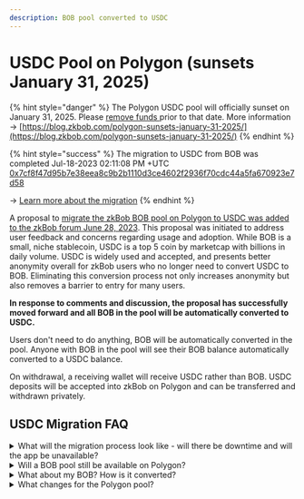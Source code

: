 ```yaml
---
description: BOB pool converted to USDC
---
```


# USDC Pool on Polygon (sunsets January 31, 2025)

{% hint style="danger" %}
The Polygon USDC pool will officially sunset on January 31, 2025. Please [remove funds ](../../zkbob-app/withdrawals/)prior to that date. More information -> [https://blog.zkbob.com/polygon-sunsets-january-31-2025/](https://blog.zkbob.com/polygon-sunsets-january-31-2025/)
{% endhint %}

{% hint style="success" %}
The migration to USDC from BOB was completed Jul-18-2023 02:11:08 PM +UTC [0x7cf8f47d95b7e38eea8c9b2b1110d3ce4602f2936f70cdc44a5fa670923e7d58](https://polygonscan.com/tx/0x7cf8f47d95b7e38eea8c9b2b1110d3ce4602f2936f70cdc44a5fa670923e7d58)

\-> [Learn more about the migration](https://bob-docs.zkbob.com/bob-dao/governance/protocol-governance/gp-14-migrate-bob-pool-to-usdc-on-polygon)
{% endhint %}

A proposal to [migrate the zkBob BOB pool on Polygon to USDC was added to the zkBob forum June 28, 2023](https://forum.zkbob.com/t/proposal-to-migrate-zkbob-polygon-pool-from-bob-to-usdc/24). This proposal was initiated to address user feedback and concerns regarding usage and adoption. While BOB is a small, niche stablecoin, USDC is a top 5 coin by marketcap with billions in daily volume. USDC is widely used and accepted, and presents better anonymity overall for zkBob users who no longer need to convert USDC to BOB. Eliminating this conversion process not only increases anonymity but also removes a barrier to entry for many users.

**In response to comments and discussion, the proposal has successfully moved forward and all BOB in the pool will be automatically converted to USDC.**

Users don't need to do anything, BOB will be automatically converted in the pool. Anyone with BOB in the pool will see their BOB balance automatically converted to a USDC balance.

On withdrawal, a receiving wallet will receive USDC rather than BOB. USDC deposits will be accepted into zkBob on Polygon and can be transferred and withdrawn privately.

## USDC Migration FAQ

<details>

<summary>What will the migration process look like - will there be downtime and will the app be unavailable?</summary>

Yes, there will be a short downtime period of 1-2 hours where the app will not be available during the migration. All operations in all pools will stop during this time.  Following the migration, all BOB will be replaced 1:1 with USDC.

_**Update:** The migration is complete and all operations are functioning normally._

</details>

<details>

<summary>Will a BOB pool still be available on Polygon?</summary>

No.&#x20;



</details>

<details>

<summary>What about my BOB? How is it converted?</summary>

The default token for the pool is simply swapped. Following the successful proposal, a transaction initiated by the zkBob DAO multisig will:

1. Remove all BOB from the pool
2. Swap BOB for the same amount of USDC
3. Deposit all USDC into the pool.

Transaction details will be posted once the transaction is complete.\
TX: [0x7cf8f47d95b7e38eea8c9b2b1110d3ce4602f2936f70cdc44a5fa670923e7d58](https://polygonscan.com/tx/0x7cf8f47d95b7e38eea8c9b2b1110d3ce4602f2936f70cdc44a5fa670923e7d58)

</details>

<details>

<summary>What changes for the Polygon pool?</summary>

Nothing will change regarding general processes, only the token will change. Deposits, transfers and withdrawals will use USDC instead of BOB. The rest of the functionality remains the same.&#x20;

</details>





&#x20;



